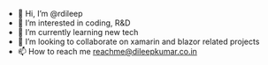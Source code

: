 - 👋 Hi, I’m @rdileep
- 👀 I’m interested in coding, R&D
- 🌱 I’m currently learning new tech
- 💞️ I’m looking to collaborate on xamarin and blazor related projects
- 📫 How to reach me reachme@dileepkumar.co.in

<!---
rdileep/rdileep is a ✨ special ✨ repository because its `README.md` (this file) appears on your GitHub profile.
You can click the Preview link to take a look at your changes.
--->
